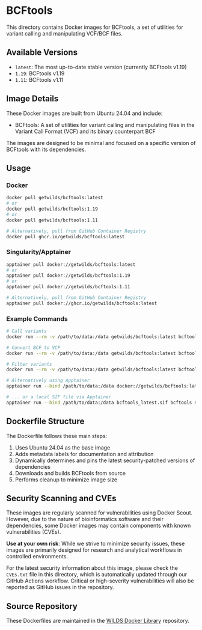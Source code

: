 # BCFtools

This directory contains Docker images for BCFtools, a set of utilities for variant calling and manipulating VCF/BCF files.

## Available Versions

- `latest`: The most up-to-date stable version (currently BCFtools v1.19)
- `1.19`: BCFtools v1.19
- `1.11`: BCFtools v1.11

## Image Details

These Docker images are built from Ubuntu 24.04 and include:

- BCFtools: A set of utilities for variant calling and manipulating files in the Variant Call Format (VCF) and its binary counterpart BCF

The images are designed to be minimal and focused on a specific version of BCFtools with its dependencies.

## Usage

### Docker

```bash
docker pull getwilds/bcftools:latest
# or
docker pull getwilds/bcftools:1.19
# or
docker pull getwilds/bcftools:1.11

# Alternatively, pull from GitHub Container Registry
docker pull ghcr.io/getwilds/bcftools:latest
```

### Singularity/Apptainer

```bash
apptainer pull docker://getwilds/bcftools:latest
# or
apptainer pull docker://getwilds/bcftools:1.19
# or
apptainer pull docker://getwilds/bcftools:1.11

# Alternatively, pull from GitHub Container Registry
apptainer pull docker://ghcr.io/getwilds/bcftools:latest
```

### Example Commands

```bash
# Call variants
docker run --rm -v /path/to/data:/data getwilds/bcftools:latest bcftools mpileup -f /data/reference.fa /data/aligned.bam | bcftools call -mv -Ob -o /data/calls.bcf

# Convert BCF to VCF
docker run --rm -v /path/to/data:/data getwilds/bcftools:latest bcftools view /data/calls.bcf > /data/calls.vcf

# Filter variants
docker run --rm -v /path/to/data:/data getwilds/bcftools:latest bcftools filter -i 'QUAL>20' /data/calls.vcf > /data/filtered.vcf

# Alternatively using Apptainer
apptainer run --bind /path/to/data:/data docker://getwilds/bcftools:latest bcftools mpileup -f /data/reference.fa /data/aligned.bam | bcftools call -mv -Ob -o /data/calls.bcf

# ... or a local SIF file via Apptainer
apptainer run --bind /path/to/data:/data bcftools_latest.sif bcftools mpileup -f /data/reference.fa /data/aligned.bam | bcftools call -mv -Ob -o /data/calls.bcf
```

## Dockerfile Structure

The Dockerfile follows these main steps:

1. Uses Ubuntu 24.04 as the base image
2. Adds metadata labels for documentation and attribution
3. Dynamically determines and pins the latest security-patched versions of dependencies
4. Downloads and builds BCFtools from source
5. Performs cleanup to minimize image size

## Security Scanning and CVEs

These images are regularly scanned for vulnerabilities using Docker Scout. However, due to the nature of bioinformatics software and their dependencies, some Docker images may contain components with known vulnerabilities (CVEs).

**Use at your own risk**: While we strive to minimize security issues, these images are primarily designed for research and analytical workflows in controlled environments.

For the latest security information about this image, please check the `CVEs.txt` file in this directory, which is automatically updated through our GitHub Actions workflow. Critical or high-severity vulnerabilities will also be reported as GitHub issues in the repository.

## Source Repository

These Dockerfiles are maintained in the [WILDS Docker Library](https://github.com/getwilds/wilds-docker-library) repository.
